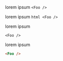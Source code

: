 <!-- Test #16 -->
lorem ipsum ```<Foo /> ```

lorem ipsum ```html <Foo />```

lorem ipsum 
```
<Foo /> 
```


lorem ipsum 
```html
<Foo /> 
```